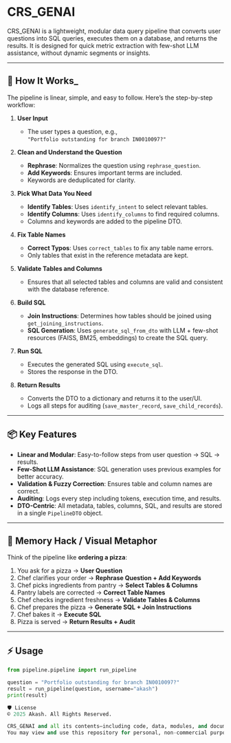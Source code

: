 # CRS_GENAI

CRS_GENAI is a lightweight, modular data query pipeline that converts user questions into SQL queries, executes them on a database, and returns the results. It is designed for quick metric extraction with few-shot LLM assistance, without dynamic segments or insights.

---

## 🚀 How It Works_

The pipeline is linear, simple, and easy to follow. Here’s the step-by-step workflow:

1. **User Input**
   - The user types a question, e.g.,  
     `"Portfolio outstanding for branch IN0010097?"`

2. **Clean and Understand the Question**
   - **Rephrase**: Normalizes the question using `rephrase_question`.
   - **Add Keywords**: Ensures important terms are included.
   - Keywords are deduplicated for clarity.

3. **Pick What Data You Need**
   - **Identify Tables**: Uses `identify_intent` to select relevant tables.
   - **Identify Columns**: Uses `identify_columns` to find required columns.
   - Columns and keywords are added to the pipeline DTO.

4. **Fix Table Names**
   - **Correct Typos**: Uses `correct_tables` to fix any table name errors.
   - Only tables that exist in the reference metadata are kept.

5. **Validate Tables and Columns**
   - Ensures that all selected tables and columns are valid and consistent with the database reference.

6. **Build SQL**
   - **Join Instructions**: Determines how tables should be joined using `get_joining_instructions`.
   - **SQL Generation**: Uses `generate_sql_from_dto` with LLM + few-shot resources (FAISS, BM25, embeddings) to create the SQL query.

7. **Run SQL**
   - Executes the generated SQL using `execute_sql`.
   - Stores the response in the DTO.

8. **Return Results**
   - Converts the DTO to a dictionary and returns it to the user/UI.
   - Logs all steps for auditing (`save_master_record`, `save_child_records`).
---
## 📦 Key Features

- **Linear and Modular**: Easy-to-follow steps from user question → SQL → results.
- **Few-Shot LLM Assistance**: SQL generation uses previous examples for better accuracy.
- **Validation & Fuzzy Correction**: Ensures table and column names are correct.
- **Auditing**: Logs every step including tokens, execution time, and results.
- **DTO-Centric**: All metadata, tables, columns, SQL, and results are stored in a single `PipelineDTO` object.

---

## 🧠 Memory Hack / Visual Metaphor

Think of the pipeline like **ordering a pizza**:

1. You ask for a pizza → **User Question**
2. Chef clarifies your order → **Rephrase Question + Add Keywords**
3. Chef picks ingredients from pantry → **Select Tables & Columns**
4. Pantry labels are corrected → **Correct Table Names**
5. Chef checks ingredient freshness → **Validate Tables & Columns**
6. Chef prepares the pizza → **Generate SQL + Join Instructions**
7. Chef bakes it → **Execute SQL**
8. Pizza is served → **Return Results + Audit**

---

## ⚡ Usage

```python
from pipeline.pipeline import run_pipeline

question = "Portfolio outstanding for branch IN0010097?"
result = run_pipeline(question, username="akash")
print(result)

🛡️ License
© 2025 Akash. All Rights Reserved.

CRS_GENAI and all its contents—including code, data, modules, and documentation—are proprietary. Unauthorized copying, modification, redistribution, or use for commercial purposes is strictly prohibited without explicit written permission from the author.
You may view and use this repository for personal, non-commercial purposes only. Any other use requires prior consent from the copyright holder.
